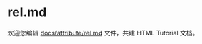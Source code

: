 rel.md
===

欢迎您编辑 <a target="__blank" href="https://github.com/jaywcjlove/html-tutorial/blob/master/docs/attribute/rel.md">docs/attribute/rel.md</a> 文件，共建 HTML Tutorial 文档。